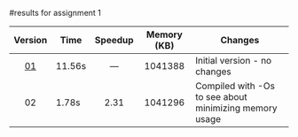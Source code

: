 #results for assignment 1


| Version | Time | Speedup | Memory (KB) | Changes |
| :-----: | ---- | :-----: | :------: | ------- |
| [01](01.cpp) | 11.56s | &mdash; | 1041388| Initial version - no changes |
| 02 | 1.78s | 2.31 | 	1041296 | Compiled with -Os to see about minimizing memory usage |
